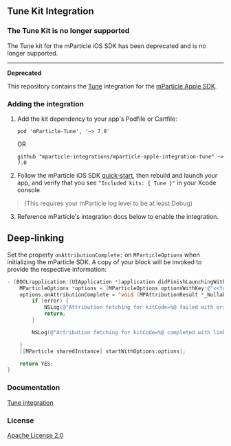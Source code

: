 ## Tune Kit Integration

### The Tune Kit is no longer supported

The Tune kit for the mParticle iOS SDK has been deprecated and is no longer supported.

-----

**Deprecated**

This repository contains the [Tune](https://www.tune.com) integration for the [mParticle Apple SDK](https://github.com/mParticle/mparticle-apple-sdk).

### Adding the integration

1. Add the kit dependency to your app's Podfile or Cartfile:

    ```
    pod 'mParticle-Tune', '~> 7.0'
    ```

    OR

    ```
    github "mparticle-integrations/mparticle-apple-integration-tune" ~> 7.0
    ```

2. Follow the mParticle iOS SDK [quick-start](https://github.com/mParticle/mparticle-apple-sdk), then rebuild and launch your app, and verify that you see `"Included kits: { Tune }"` in your Xcode console 

> (This requires your mParticle log level to be at least Debug)

3. Reference mParticle's integration docs below to enable the integration.

## Deep-linking

Set the property `onAttributionComplete:` on `MParticleOptions` when initializing the mParticle SDK. A copy of your block will be invoked to provide the respective information:

```objective-c
- (BOOL)application:(UIApplication *)application didFinishLaunchingWithOptions:(NSDictionary *)launchOptions {
    MParticleOptions *options = [MParticleOptions optionsWithKey:@"<<Your app key>>" secret:@"<<Your app secret>>"];
    options.onAttributionComplete = ^void (MPAttributionResult *_Nullable attributionResult, NSError * _Nullable error) {
        if (error) {
            NSLog(@"Attribution fetching for kitCode=%@ failed with error=%@", error.userInfo[mParticleKitInstanceKey], error);
            return;
        }

        NSLog(@"Attribution fetching for kitCode=%@ completed with linkInfo: %@", attributionResult.kitCode, attributionResult.linkInfo);

    }
    [[MParticle sharedInstance] startWithOptions:options];

    return YES;
}
```

### Documentation

[Tune integration](https://docs.mparticle.com/integrations/tune/event/)

### License

[Apache License 2.0](http://www.apache.org/licenses/LICENSE-2.0)
